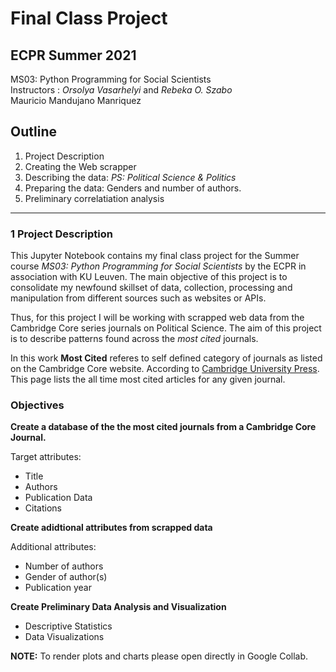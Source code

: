 # Final Class Project 
## **ECPR Summer 2021**
MS03: Python Programming for Social Scientists\
Instructors : *Orsolya Vasarhelyi* and *Rebeka O. Szabo*\
Mauricio Mandujano Manriquez

## Outline 
1.   Project Description
2.   Creating the Web scrapper
2.   Describing the data: *PS: Political Science & Politics*
3.   Preparing the data: Genders and number of authors.
4.   Preliminary correlatiation analysis
---

### 1 Project Description 
This Jupyter Notebook contains my final class project for the Summer course *MS03: Python Programming for Social Scientists* by the ECPR in association with KU Leuven. The main objective of this project is to consolidate my newfound skillset of data, collection, processing and manipulation from different sources such as websites or APIs.

Thus, for this project I will be working with scrapped web data from the Cambridge Core series journals on Political Science. The aim of this project is to describe patterns found across the *most cited* journals.


In this work **Most Cited** referes to self defined category of journals as listed on the Cambridge Core website. According to [Cambridge University Press](https://www.cambridge.org/core/journals/american-political-science-review/most-cited?pageNum=278&searchWithinIds=833A7242AC7B607BA7F6168DA072DB3B%2CDEF6D9E6432F4E804AD2D9416C8C2165&productType=JOURNAL_ARTICLE&pageSize=20&filters%5BisCitedByMin%5D=0&template=cambridge-core%2Fjournal%2Farticle-listings%2Flistings-wrapper&displayNasaAds=false&showCitationNumbers=true&suppressArticleTypeGrouping=true&sort=platformMetadata.citationCount.crossRef%3Adesc). This page lists the all time most cited articles for any given journal. 

### Objectives
**Create a database of the the most cited journals from a Cambridge Core Journal.**

Target attributes: 
- Title 
- Authors 
- Publication Data 
- Citations

**Create adidtional attributes from scrapped data**

Additional attributes: 
- Number of authors
- Gender of author(s)
- Publication year

**Create Preliminary Data Analysis and Visualization** 
- Descriptive Statistics
- Data Visualizations

**NOTE:** To render plots and charts please open directly in Google Collab.
